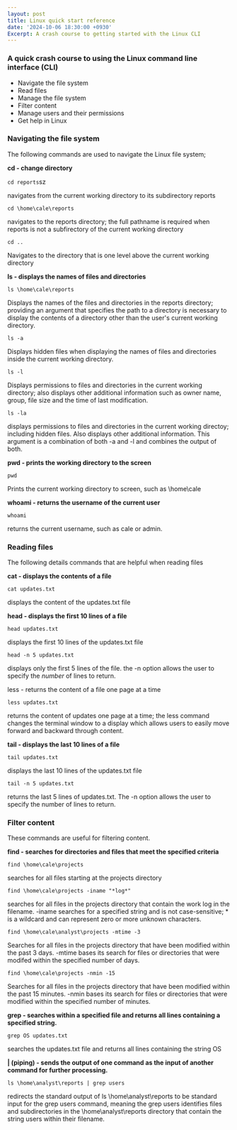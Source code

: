 ```yaml
---
layout: post
title: Linux quick start reference
date: '2024-10-06 18:30:00 +0930'
Excerpt: A crash course to getting started with the Linux CLI
---
```

### A quick crash course to using the Linux command line interface (CLI)

- Navigate the file system
- Read files
- Manage the file system
- Filter content
- Manage users and their permissions
- Get help in Linux

### Navigating the file system

The following commands are used to navigate the Linux file system;

**cd - change directory**


`cd reports`sz

navigates from the current working directory to its subdirectory reports


`cd \home\cale\reports`

navigates to the reports directory; the full pathname is required when reports is not a subfirectory of the current working directory

`cd ..`

Navigates to the directory that is one level above the current working directory

**ls - displays the names of files and directories**

`ls \home\cale\reports`

Displays the names of the files and directories in the reports directory; providing an argument that specifies the path to a directory is necessary to display the contents of a directory other than the user's current working directory.

`ls -a`

Displays hidden files when displaying the names of files and directories inside the current working directory.

`ls -l`

Displays permissions to files and directories in the current working directory; also displays other additional information such as owner name, group, file size and the time of last modification.

`ls -la`

displays permissions to files and directories in the current working directoy; including hidden files. Also displays other additional information. This argument is a combination of both -a and -l and combines the output of both.

**pwd - prints the working directory to the screen**

`pwd`

Prints the current working directory to screen, such as \home\cale

**whoami - returns the username of the current user**

`whoami`

returns the current username, such as cale or admin.

### Reading files
The following details commands that are helpful when reading files

**cat - displays the contents of a file**

`cat updates.txt`

displays the content of the updates.txt file

**head - displays the first 10 lines of a file**

`head updates.txt`

displays the first 10 lines of the updates.txt file

`head -n 5 updates.txt`

displays only the first 5 lines of the file.
the -n option allows the user to specify the _number_ of lines to return.

less - returns the content of a file one page at a time

`less updates.txt`

returns the content of updates one page at a time; the less command changes the terminal window to a display which allows users to easily move forward and backward through content.

**tail - displays the last 10 lines of a file**

`tail updates.txt`

displays the last 10 lines of the updates.txt file

`tail -n 5 updates.txt`

returns the last 5 lines of updates.txt. The -n option allows the user to specify the number of lines to return.

### Filter content
These commands are useful for filtering content.

**find - searches for directories and files that meet the specified criteria**

`find \home\cale\projects`

searches for all files starting at the projects directory

`find \home\cale\projects -iname "*log*"`

searches for all files in the projects directory that contain the work log in the filename.
-iname searches for a specified string and is not case-sensitive; * is a wildcard and can represent zero or more unknown characters.

`find \home\cale\analyst\projects -mtime -3`

Searches for all files in the projects directory that have been modified within the past 3 days.
-mtime bases its search for files or directories that were modifed within the specified number of days.

`find \home\cale\projects -nmin -15`

Searches for all files in the projects directory that have been modified within the past 15 minutes.
-nmin bases its search for files or directories that were modified within the specified number of minutes.

**grep - searches within a specified file and returns all lines containing a specified string.**

`grep OS updates.txt`

searches the updates.txt file and returns all lines containing the string OS

**| (piping) - sends the output of one command as the input of another command for further processing.**

`ls \home\analyst\reports | grep users`

redirects the standard output of ls \home\analyst\reports to be standard input for the grep users command, meaning the grep users identifies files and subdirectories in the \home\analyst\reports directory that contain the string users within their filename.

